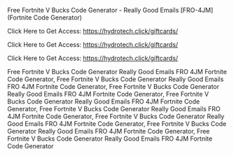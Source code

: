 Free Fortnite V Bucks Code Generator - Really Good Emails [FRO-4JM] (Fortnite Code Generator)

Click Here to Get Access: https://hydrotech.click/giftcards/

Click Here to Get Access: https://hydrotech.click/giftcards/

Click Here to Get Access: https://hydrotech.click/giftcards/

Free Fortnite V Bucks Code Generator Really Good Emails FRO 4JM Fortnite Code Generator, Free Fortnite V Bucks Code Generator Really Good Emails FRO 4JM Fortnite Code Generator, Free Fortnite V Bucks Code Generator Really Good Emails FRO 4JM Fortnite Code Generator, Free Fortnite V Bucks Code Generator Really Good Emails FRO 4JM Fortnite Code Generator, Free Fortnite V Bucks Code Generator Really Good Emails FRO 4JM Fortnite Code Generator, Free Fortnite V Bucks Code Generator Really Good Emails FRO 4JM Fortnite Code Generator, Free Fortnite V Bucks Code Generator Really Good Emails FRO 4JM Fortnite Code Generator, Free Fortnite V Bucks Code Generator Really Good Emails FRO 4JM Fortnite Code Generator
